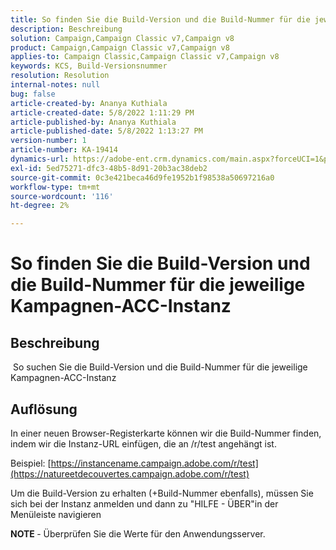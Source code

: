 ```yaml
---
title: So finden Sie die Build-Version und die Build-Nummer für die jeweilige Kampagnen-ACC-Instanz
description: Beschreibung
solution: Campaign,Campaign Classic v7,Campaign v8
product: Campaign,Campaign Classic v7,Campaign v8
applies-to: Campaign Classic,Campaign Classic v7,Campaign v8
keywords: KCS, Build-Versionsnummer
resolution: Resolution
internal-notes: null
bug: false
article-created-by: Ananya Kuthiala
article-created-date: 5/8/2022 1:11:29 PM
article-published-by: Ananya Kuthiala
article-published-date: 5/8/2022 1:13:27 PM
version-number: 1
article-number: KA-19414
dynamics-url: https://adobe-ent.crm.dynamics.com/main.aspx?forceUCI=1&pagetype=entityrecord&etn=knowledgearticle&id=4b80485b-d0ce-ec11-a7b5-0022480a8e40
exl-id: 5ed75271-dfc3-48b5-8d91-20b3ac38deb2
source-git-commit: 0c3e421beca46d9fe1952b1f98538a50697216a0
workflow-type: tm+mt
source-wordcount: '116'
ht-degree: 2%

---
```


# So finden Sie die Build-Version und die Build-Nummer für die jeweilige Kampagnen-ACC-Instanz

## Beschreibung

 So suchen Sie die Build-Version und die Build-Nummer für die jeweilige Kampagnen-ACC-Instanz

## Auflösung


In einer neuen Browser-Registerkarte können wir die Build-Nummer finden, indem wir die Instanz-URL einfügen, die an /r/test angehängt ist.

Beispiel: [https://instancename.campaign.adobe.com/r/test](https://natureetdecouvertes.campaign.adobe.com/r/test)

Um die Build-Version zu erhalten (+Build-Nummer ebenfalls), müssen Sie sich bei der Instanz anmelden und dann zu &quot;HILFE - ÜBER&quot;in der Menüleiste navigieren

<b>NOTE </b>- Überprüfen Sie die Werte für den Anwendungsserver.
